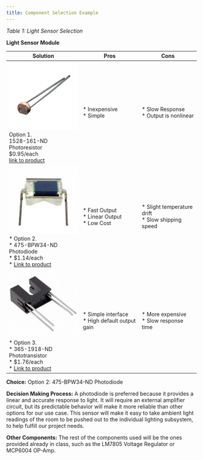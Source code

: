 ```yaml
---
title: Component Selection Example
---
```


*Table 1: Light Sensor Selection*

**Light Sensor Module**

| **Solution**                                                                                                                                                                                      | **Pros**                                                                                                                                    | **Cons**                                                                                            |
| ------------------------------------------------------------------------------------------------------------------------------------------------------------------------------------------------- | ------------------------------------------------------------------------------------------------------------------------------------------- | --------------------------------------------------------------------------------------------------- |
| ![](image1.png)<br>Option 1.<br> 1528-161-ND Photoresistor<br>$0.95/each<br>[link to product](https://www.digikey.com/en/products/detail/adafruit-industries-llc/161/7244927)                 | \* Inexpensive<br>\* Simple<br>                                               | \* Slow Response<br>\* Output is nonlinear |
| ![](image2.png)<br>\* Option 2. <br>\* 475-BPW34-ND Photodiode <br>\* $1.14/each <br>\* [Link to product](https://www.digikey.com/en/products/detail/ams-osram-usa-inc/BPW34/607274) | \* Fast Output <br>\* Linear Output <br> \* Low Cost | * Slight temperature drift <br>\* Slow shipping speed                                                         |
| ![](image3.png)<br>\* Option 3. <br>\* 365-1918-ND Phototransistor <br>\* $1.76/each <br>\* [Link to product](https://www.digikey.com/en/products/detail/tt-electronics-optek-technology/OPB200/1636789) | \* Simple interface <br>\* High default output gain <br> | * More expensive <br>\* Slow response time                                                         |

**Choice:** Option 2: 475-BPW34-ND Photodiode

**Decision Making Process:** A photodiode is preferred because it provides a linear and accurate response to light. It will require an external amplifier circuit, but its predictable behavior will make it more reliable than other options for our use case. This sensor will make it easy to take ambient light readings of the room to be pushed out to the individual lighting subsystem, to help fulfill our project needs.

**Other Components:** The rest of the components used will be the ones provided already in class, such as the LM7805 Voltage Regulator or MCP6004 OP-Amp.